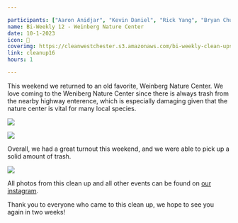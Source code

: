 ```yaml
---

participants: ["Aaron Anidjar", "Kevin Daniel", "Rick Yang", "Bryan Chung", "Jayden Tang", "Chloe Ji", "Kelly Deng", "Tara Pillai", "Trisha Viswanathan", "Sonya Chen",]
name: Bi-Weekly 12 - Weinberg Nature Center
date: 10-1-2023
icon: 🌴
coverimg: https://cleanwestchester.s3.amazonaws.com/bi-weekly-clean-ups/clean-up-17/cleanup16-7.jpg
link: cleanup16
hours: 1

---
```


This weekend we returned to an old favorite, Weinberg Nature Center. We love coming to the Weniberg Nature Center since there is always trash from the nearby highway enterence, which is especially damaging given that the nature center is vital for many local species.


![](https://cleanwestchester.s3.amazonaws.com/bi-weekly-clean-ups/clean-up-17/cleanup16-1.jpg)

![](https://cleanwestchester.s3.amazonaws.com/bi-weekly-clean-ups/clean-up-17/cleanup16-4.jpg)

Overall, we had a great turnout this weekend, and we were able to pick up a solid amount of trash.

![](https://cleanwestchester.s3.amazonaws.com/bi-weekly-clean-ups/clean-up-17/cleanup16-6.jpg)

All photos from this clean up and all other events can be found on [our instagram](https://www.instagram.com/cleanwestchester/).

Thank you to everyone who came to this clean up, we hope to see you again in two weeks!